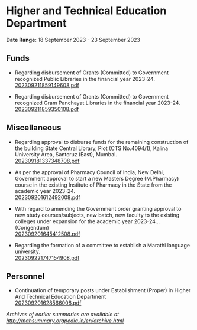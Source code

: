 # Higher and Technical Education Department

**Date Range**: 18 September 2023 - 23 September 2023


## Funds
- Regarding disbursement of Grants (Committed) to Government recognized Public Libraries in the financial year 2023-24.\
  [202309211859149608.pdf](https://gr.maharashtra.gov.in/Site/Upload/Government%20Resolutions/English/202309211859149608.pdf)

- Regarding disbursement of Grants (Committed) to Government recognized Gram Panchayat Libraries in the financial year 2023-24.\
  [202309211859350108.pdf](https://gr.maharashtra.gov.in/Site/Upload/Government%20Resolutions/English/202309211859350108.pdf)

## Miscellaneous
- Regarding approval to disburse funds for the remaining construction of the building State Central Library, Plot (CTS No.4094/1), Kalina University Area, Santcruz (East), Mumbai.\
  [202309181337348708.pdf](https://gr.maharashtra.gov.in/Site/Upload/Government%20Resolutions/English/202309181337348708.pdf)

- As per the approval of Pharmacy Council of India, New Delhi, Government approval to start a new Masters Degree (M.Pharmacy) course in the existing Institute of Pharmacy in the State from the academic year 2023-24.\
  [202309201612492008.pdf](https://gr.maharashtra.gov.in/Site/Upload/Government%20Resolutions/English/202309201612492008.pdf)

- With regard to amending the Government order granting approval to new study courses/subjects, new batch, new faculty to the existing colleges under expansion for the academic year 2023-24...(Corigendum)\
  [202309201645412508.pdf](https://gr.maharashtra.gov.in/Site/Upload/Government%20Resolutions/English/202309201645412508.pdf)

- Regarding the formation of a committee to establish a Marathi language university.\
  [202309221747154908.pdf](https://gr.maharashtra.gov.in/Site/Upload/Government%20Resolutions/English/202309221747154908.pdf)

## Personnel
- Continuation of temporary posts under Establishment (Proper) in Higher And Technical Education Department\
  [202309201628566008.pdf](https://gr.maharashtra.gov.in/Site/Upload/Government%20Resolutions/English/202309201628566008.pdf)


*Archives of earlier summaries are available at http://mahsummary.orgpedia.in/en/archive.html*